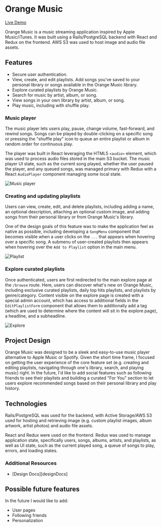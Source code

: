 # Orange Music

[Live Demo][orange]

[orange]: http://www.orangemusic.xyz

Orange Music is a music streaming application inspired by Apple Music/iTunes. It was built using a Rails/PostgreSQL backend with React and Redux on the frontend. AWS S3 was used to host image and audio file assets. 

## Features
  * Secure user authentication.
  * View, create, and edit playlists. Add songs you've saved to your personal library or songs available in the Orange Music library.
  * Explore curated playlists by Orange Music.
  * Search for music by artist, album, or song. 
  * View songs in your own library by artist, album, or song. 
  * Play music, including with shuffle play. 

### Music player

The music player lets users play, pause, change volume, fast-forward, and rewind songs. Songs can be played by double-clicking on a specific song or pressing the "shuffle play" icon to queue an entire playlist or album in random order for continuous play. 

The player was built in React leveraging the HTML5 `<audio>` element, which was used to process audio files stored in the main S3 bucket. The music player UI state, such as the current song played, whether the user paused the player, and any queued songs, was managed primary with Redux with a React `AudioPlayer` component managing some local state. 

![Music player](https://s3-us-west-1.amazonaws.com/orange-music-pro/om_player.png)

### Creating and updating playlists 

Users can view, create, edit, and delete playlists, including adding a name, an optional description, attaching an optional custom image, and adding songs from their personal library or from Orange Music's library. 

One of the design goals of this feature was to make the application feel as native as possible, including developing a `SongMenu` component that becomes visible when a user clicks on the `...` that appears when hovering over a specific song. A submenu of user-created playlists then appears when hovering over the `Add to Playlist` option in the main menu. 

![Playlist](https://s3-us-west-1.amazonaws.com/orange-music-pro/playlist.png)

### Explore curated playlists

Once authenticated, users are first redirected to the main explore page at the `/browse` route. Here, users can discover what's new on Orange Music, including exclusive curated playlists, daily top hits playlists, and playlists by genre/category. Content visible on the explore page is created with a special admin account, which has access to additional fields in the `EditPlaylistForm` component that allows them to additionally add a tag (which are used to determine where the content will sit in the explore page), a headline, and a subheadline. 

![Explore](https://s3-us-west-1.amazonaws.com/orange-music-pro/explore.png)

## Project Design

Orange Music was designed to be a sleek and easy-to-use music player alternative to Apple Music or Spotify. Given the short time frame, I focused on getting the user experience of the core feature set (e.g. creating and editing playlists, navigating through one's library, search, and playing music) right. In the future, I'd like to add social features such as following friends to see their playlists and building a curated "For You" section to let users explore recommended songs based on their personal library and play history. 

## Technologies

Rails/PostgreSQL was used for the backend, with Active Storage/AWS S3 used for hosting and retrieving image (e.g. custom playlist images, album artwork, artist photos) and audio file assets. 

React and Redux were used on the frontend. Redux was used to manage application state, specifically users, songs, albums, artists, and playlists, as well as UI state, such as the current played song, a queue of songs to play, errors, and loading states. 

### Additional Resources
  * [Design Docs][designDocs]

[Design Docs]: https://github.com/jasonatyu/orangemusic/wiki

## Possible future features

In the future I would like to add:
  * User pages
  * Following friends 
  * Personalization
